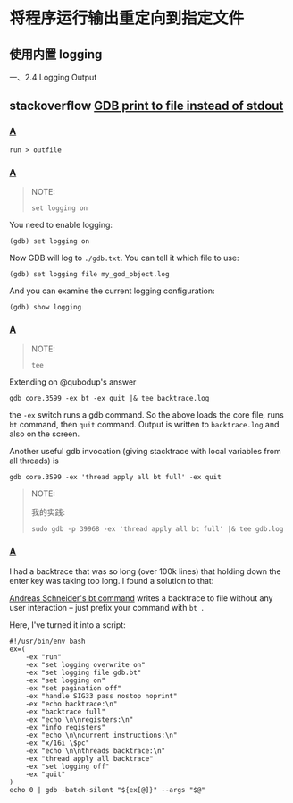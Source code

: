 # 将程序运行输出重定向到指定文件

## 使用内置 logging

一、2.4 Logging Output



## stackoverflow [GDB print to file instead of stdout](https://stackoverflow.com/questions/5941158/gdb-print-to-file-instead-of-stdout)

### [A](https://stackoverflow.com/a/19715092)

```shell
run > outfile
```

### [A](https://stackoverflow.com/a/5941271/10173843)

> NOTE: 
>
> `set logging on`

You need to enable logging:

```
(gdb) set logging on
```

Now GDB will log to `./gdb.txt`. You can tell it which file to use:

```
(gdb) set logging file my_god_object.log
```

And you can examine the current logging configuration:

```
(gdb) show logging
```

### [A](https://stackoverflow.com/a/36821621/10173843)

> NOTE: 
>
> `tee` 

Extending on @qubodup's answer

```shell
gdb core.3599 -ex bt -ex quit |& tee backtrace.log
```

the `-ex` switch runs a gdb command. So the above loads the core file, runs `bt` command, then `quit` command. Output is written to `backtrace.log` and also on the screen.

Another useful gdb invocation (giving stacktrace with local variables from all threads) is

```shell
gdb core.3599 -ex 'thread apply all bt full' -ex quit
```

> NOTE: 
>
> 我的实践: 
>
> ```shell
> sudo gdb -p 39968 -ex 'thread apply all bt full' |& tee gdb.log
> ```
>
> 



### [A](https://stackoverflow.com/a/63901492/10173843)

I had a backtrace that was so long (over 100k lines) that holding down the enter key was taking too long. I found a solution to that:

[Andreas Schneider's bt command](https://blog.cryptomilk.org/2010/12/23/gdb-backtrace-to-file/) writes a backtrace to file without any user interaction – just prefix your command with `bt `.

Here, I've turned it into a script:

```shell
#!/usr/bin/env bash
ex=(
    -ex "run"
    -ex "set logging overwrite on" 
    -ex "set logging file gdb.bt" 
    -ex "set logging on" 
    -ex "set pagination off"
    -ex "handle SIG33 pass nostop noprint"
    -ex "echo backtrace:\n"
    -ex "backtrace full"
    -ex "echo \n\nregisters:\n"
    -ex "info registers"
    -ex "echo \n\ncurrent instructions:\n"
    -ex "x/16i \$pc"
    -ex "echo \n\nthreads backtrace:\n"
    -ex "thread apply all backtrace"
    -ex "set logging off"
    -ex "quit"
)
echo 0 | gdb -batch-silent "${ex[@]}" --args "$@"
```